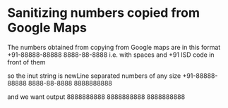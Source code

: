# Sanitizing numbers copied from Google Maps
The numbers obtained from copying from Google maps are in this format
+91-88888-88888
8888-88-8888
i.e. with spaces and +91 ISD code in front of them

so the inut string is newLine separated numbers of any size
+91-88888-88888
8888-88-8888
8888888888

and we want output 
8888888888
8888888888
8888888888
